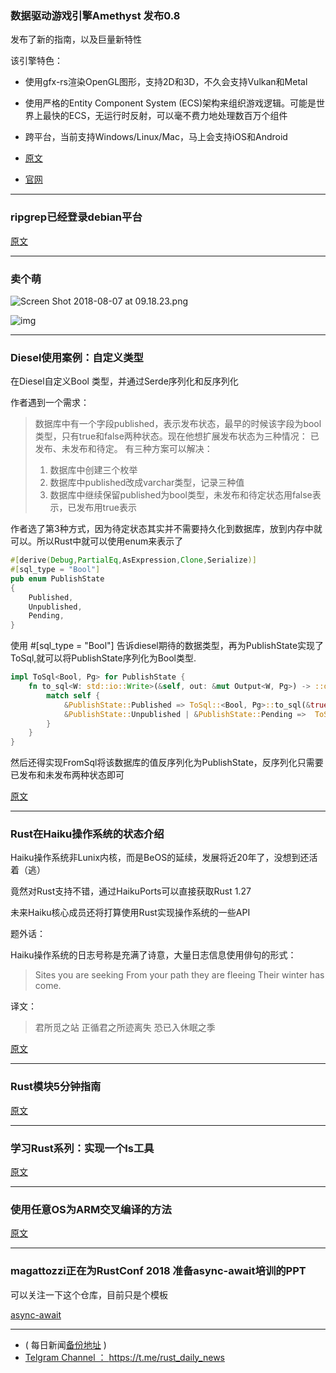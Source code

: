 
### 数据驱动游戏引擎Amethyst 发布0.8

发布了新的指南，以及巨量新特性

该引擎特色：

-   使用gfx-rs渲染OpenGL图形，支持2D和3D，不久会支持Vulkan和Metal
-  使用严格的Entity Component System (ECS)架构来组织游戏逻辑。可能是世界上最快的ECS，无运行时反射，可以毫不费力地处理数百万个组件
- 跨平台，当前支持Windows/Linux/Mac，马上会支持iOS和Android

- [原文](https://www.amethyst.rs/blog/release-0-8/)
- [官网](https://www.amethyst.rs/)

---

### ripgrep已经登录debian平台

[原文](https://packages.debian.org/sid/ripgrep)

---

### 卖个萌

 ![Screen Shot 2018-08-07 at 09.18.23.png](https://cdn.steemitimages.com/DQmafhmCmJ1Rtwg6YTEqTdXwbe1v9P7tp8wqq5RtyuYzqst/Screen%20Shot%202018-08-07%20at%2009.18.23.png)

  ![img](https://wx4.sinaimg.cn/mw690/71684decly1fu0xvot9i8j20ty0mg7wh.jpg)

---

### Diesel使用案例：自定义类型

在Diesel自定义Bool 类型，并通过Serde序列化和反序列化

作者遇到一个需求：

>数据库中有一个字段published，表示发布状态，最早的时候该字段为bool类型，只有true和false两种状态。现在他想扩展发布状态为三种情况： 已发布、未发布和待定。
> 有三种方案可以解决：
>   1. 数据库中创建三个枚举
>   2. 数据库中published改成varchar类型，记录三种值
>   3. 数据库中继续保留published为bool类型，未发布和待定状态用false表示，已发布用true表示

作者选了第3种方式，因为待定状态其实并不需要持久化到数据库，放到内存中就可以。所以Rust中就可以使用enum来表示了

```rust
#[derive(Debug,PartialEq,AsExpression,Clone,Serialize)]
#[sql_type = "Bool"]
pub enum PublishState
{
    Published,
    Unpublished,
    Pending,
}
```

使用 #[sql_type = "Bool"] 告诉diesel期待的数据类型，再为PublishState实现了ToSql,就可以将PublishState序列化为Bool类型.

```rust
impl ToSql<Bool, Pg> for PublishState {
    fn to_sql<W: std::io::Write>(&self, out: &mut Output<W, Pg>) -> ::diesel::serialize::Result {
        match self {
            &PublishState::Published => ToSql::<Bool, Pg>::to_sql(&true, out),
            &PublishState::Unpublished | &PublishState::Pending =>  ToSql::<Bool, Pg>::to_sql(&false, out)
        }
    }
}
```

然后还得实现FromSql将该数据库的值反序列化为PublishState，反序列化只需要已发布和未发布两种状态即可

[原文](https://noyez.gitlab.io/post/2018-08-05-a-small-custom-bool-type-in-diesel/)

---

### Rust在Haiku操作系统的状态介绍

Haiku操作系统非Lunix内核，而是BeOS的延续，发展将近20年了，没想到还活着（逃）

竟然对Rust支持不错，通过HaikuPorts可以直接获取Rust 1.27

未来Haiku核心成员还将打算使用Rust实现操作系统的一些API

题外话：

Haiku操作系统的日志号称是充满了诗意，大量日志信息使用俳句的形式：

> Sites you are seeking
> From your path they are fleeing
> Their winter has come.

译文：

> 君所觅之站
> 正循君之所迹离失
> 恐已入休眠之季

[原文](https://www.haiku-os.org/blog/nielx/2018-07-05_the_state_of_rust_on_haiku/)

---

### Rust模块5分钟指南

[原文](https://medium.com/@erik.tate/rust-modules-in-less-than-5-minutes-9bff7f617798)

---

### 学习Rust系列：实现一个ls工具

[原文](https://routley.io/tech/2018/07/08/learning-rust-02.html)

---

### 使用任意OS为ARM交叉编译的方法

[原文](https://medium.com/@wizofe/cross-compiling-rust-for-arm-e-g-raspberry-pi-using-any-os-11711ebfc52b)

---

### magattozzi正在为RustConf 2018 准备async-await培训的PPT

可以关注一下这个仓库，目前只是个模板

[async-await](https://github.com/mgattozzi/async-await)

---

- ( 每日新闻[备份地址](https://github.com/RustStudy/rust_daily_news) )
- [Telgram Channel ： https://t.me/rust_daily_news ](https://t.me/rust_daily_news )
